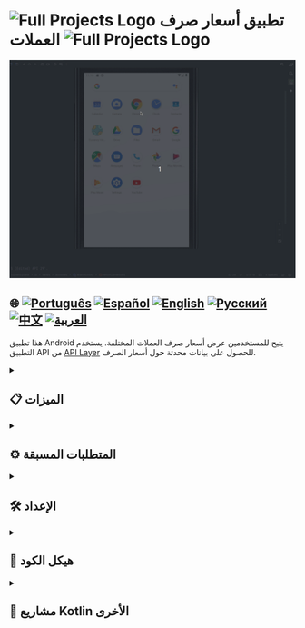 # <img src="https://cdn-icons-png.flaticon.com/128/4300/4300493.png" alt="Full Projects Logo" width="42" height="30" /> تطبيق أسعار صرف العملات  <img src="https://cdn-icons-png.flaticon.com/128/4300/4300493.png" alt="Full Projects Logo" width="42" height="30" />

![عرض توضيحي للاستخدام](./assets/currencyConverter.gif)

## 🌐 [![Português](https://img.shields.io/badge/Português-green)](https://github.com/SamuelRocha91/kotlinExchangeRate/blob/main/README.md) [![Español](https://img.shields.io/badge/Español-yellow)](https://github.com/SamuelRocha91/kotlinExchangeRate/blob/main/README_es.md) [![English](https://img.shields.io/badge/English-blue)](https://github.com/SamuelRocha91/kotlinExchangeRate/blob/main/README_en.md) [![Русский](https://img.shields.io/badge/Русский-lightgrey)](https://github.com/SamuelRocha91/kotlinExchangeRate/blob/main/README_ru.md) [![中文](https://img.shields.io/badge/中文-red)](https://github.com/SamuelRocha91/kotlinExchangeRate/blob/main/README_ch.md) [![العربية](https://img.shields.io/badge/العربية-orange)](https://github.com/SamuelRocha91/kotlinExchangeRate/blob/main/README_ar.md)

هذا تطبيق Android يتيح للمستخدمين عرض أسعار صرف العملات المختلفة. يستخدم التطبيق API من [API Layer](https://apilayer.com/) للحصول على بيانات محدثة حول أسعار الصرف.

<details>
  <summary><h2>📋 الميزات</h2></summary>

  - يعرض قائمة بالعملات المتاحة.
  - يسمح للمستخدمين باختيار عملة وعرض أسعار صرفها.
  - معالجة الأخطاء لتحسين تجربة المستخدم.

</details>

<details>
  <summary><h2>⚙️ المتطلبات المسبقة</h2></summary>

  - Android Studio
  - Gradle

</details>

<details>
  <summary><h2>🛠️ الإعداد</h2></summary>

  ### 1. التسجيل في API Layer
  قبل استخدام التطبيق، ستحتاج إلى التسجيل في [API Layer](https://apilayer.com/) للحصول على مفتاح API.

  ### 2. إضافة مفتاح API
  بعد التسجيل، أضف مفتاح API الخاص بك إلى ملف `gradle.properties` في مشروعك:
  ```properties
  API_KEY="مفتاح_API_الخاصة_بك"
  ```

  ### 3. التبعيات
  تأكد من وجود التبعيات التالية في ملف `build.gradle` الخاص بك:
  ```groovy
  dependencies {
      implementation 'com.squareup.retrofit2:retrofit:2.9.0'
      implementation 'com.squareup.retrofit2:converter-gson:2.9.0'
      implementation 'org.jetbrains.kotlinx:kotlinx-coroutines-android:1.5.2'
      implementation 'com.google.android.material:material:1.4.0'
  }
  ```

  ### 4. تشغيل التطبيق
  1. افتح المشروع في Android Studio.
  2. تأكد من أن جهاز Android أو المحاكي الخاص بك تم تكوينه بشكل صحيح.
  3. قم بتشغيل التطبيق من Android Studio.

</details>

<details>
  <summary><h2>📂 هيكل الكود</h2></summary>

  هيكل التطبيق كما يلي:
  - `MainActivity`: النشاط الرئيسي الذي يتعامل مع منطق الأعمال وتفاعلات واجهة المستخدم.
  - `ApiLayer`: طبقة API التي تستخدم Retrofit للتواصل مع API من API Layer.
  - `MainViewModel`: فئة ViewModel التي تدير حالة واجهة المستخدم وتجري مكالمات API.
  - `activity_main.xml`: تخطيط XML للنشاط الرئيسي.

</details>

<details>
  <summary><h2>📁 مشاريع Kotlin الأخرى</h2></summary>

  - ☀️ [Weather App](https://github.com/SamuelRocha91/kotlinWeatherApp/blob/main/README_ar.md)
  - 👤 [Social Login](https://github.com/SamuelRocha91/kotlinLoginSocial/blob/main/README_ar.md)
  - 📜 [Virtual Menu](https://github.com/SamuelRocha91/kotlinVirtualMenu/blob/main/README_ar.md)

</details>
